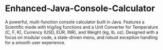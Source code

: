 # Enhanced-Java-Console-Calculator
A powerful, multi-function console calculator built in Java. Features a Scientific mode with trig/log functions and a Unit Converter for Temperature (C, F, K), Currency (USD, EUR, INR), and Weight (kg, lb, oz). Designed with a focus on modular code, a state-driven menu, and robust exception handling for a smooth user experience.
